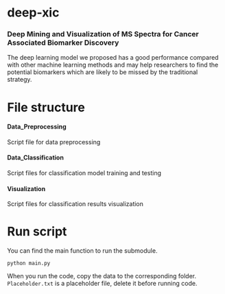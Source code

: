 # deep-xic
### Deep Mining and Visualization of MS Spectra for Cancer Associated Biomarker Discovery  
The deep learning model we proposed has a good performance compared with other machine learning methods and may help researchers to find the potential biomarkers which are likely to be missed by the traditional strategy.
# File structure
#### Data_Preprocessing 
Script file for data preprocessing
#### Data_Classification 
Script files for classification model training and testing
#### Visualization 
Script files for classification results visualization
# Run script
You can find the main function to run the submodule.
```
python main.py
``` 
When you run the code, copy the data to the corresponding folder. 
`Placeholder.txt` is a placeholder file, delete it before running code.